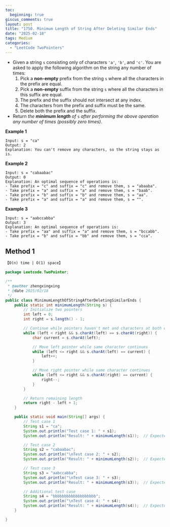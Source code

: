 ```yaml
---
toc:
  beginning: true
giscus_comments: true
layout: post
title: "1750. Minimum Length of String After Deleting Similar Ends"
date: "2025-02-18"
tags: Medium
categories:
  - "LeetCode TwoPointers"
---
```




- Given a string `s` consisting only of characters `'a'`, `'b'`, and `'c'`. You are asked to apply the following algorithm on the string any number of times:
  1. Pick a **non-empty** prefix from the string `s` where all the characters in the prefix are equal.
  2. Pick a **non-empty** suffix from the string `s` where all the characters in this suffix are equal.
  3. The prefix and the suffix should not intersect at any index.
  4. The characters from the prefix and suffix must be the same.
  5. Delete both the prefix and the suffix.
- Return *the **minimum length** of* `s` *after performing the above operation any number of times (possibly zero times)*.

**Example 1**

```
Input: s = "ca"
Output: 2
Explanation: You can't remove any characters, so the string stays as is.
```

**Example 2**

```
Input: s = "cabaabac"
Output: 0
Explanation: An optimal sequence of operations is:
- Take prefix = "c" and suffix = "c" and remove them, s = "abaaba".
- Take prefix = "a" and suffix = "a" and remove them, s = "baab".
- Take prefix = "b" and suffix = "b" and remove them, s = "aa".
- Take prefix = "a" and suffix = "a" and remove them, s = "".
```

**Example 3**

```
Input: s = "aabccabba"
Output: 3
Explanation: An optimal sequence of operations is:
- Take prefix = "aa" and suffix = "a" and remove them, s = "bccabb".
- Take prefix = "b" and suffix = "bb" and remove them, s = "cca".
```

## Method 1

```tex
【O(n) time | O(1) space】
```

```java
package Leetcode.TwoPointer;

/**
 * @author zhengxingxing
 * @date 2025/02/18
 */
public class MinimumLengthOfStringAfterDeletingSimilarEnds {
    public static int minimumLength(String s) {
        // Initialize two pointers
        int left = 0;
        int right = s.length() - 1;

        // Continue while pointers haven't met and characters at both ends are same
        while (left < right && s.charAt(left) == s.charAt(right)) {
            char current = s.charAt(left);

            // Move left pointer while same character continues
            while (left <= right && s.charAt(left) == current) {
                left++;
            }

            // Move right pointer while same character continues
            while (left <= right && s.charAt(right) == current) {
                right--;
            }
        }

        // Return remaining length
        return right - left + 1;
    }

    public static void main(String[] args) {
        // Test case 1
        String s1 = "ca";
        System.out.println("Test case 1: " + s1);
        System.out.println("Result: " + minimumLength(s1));  // Expected output: 2

        // Test case 2
        String s2 = "cabaabac";
        System.out.println("\nTest case 2: " + s2);
        System.out.println("Result: " + minimumLength(s2));  // Expected output: 0

        // Test case 3
        String s3 = "aabccabba";
        System.out.println("\nTest case 3: " + s3);
        System.out.println("Result: " + minimumLength(s3));  // Expected output: 3

        // Additional test case
        String s4 = "bbbbbbbbbbbbbbbbbbb";
        System.out.println("\nTest case 4: " + s4);
        System.out.println("Result: " + minimumLength(s4));  // Expected output: 0
    }

}

```





